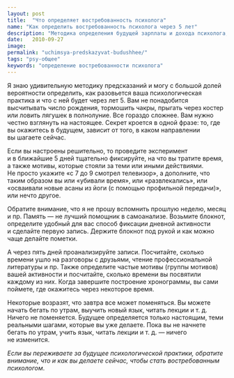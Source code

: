 ```yaml
---
layout: post
title:  "Что определяет востребованность психолога"
name: "Как определить востребованность психолога через 5 лет"
description: "Методика определения будущей зарплаты и дохода психолога, успешности его частной практики, количества клиентов."
date:   2010-09-27			 
image: 
permalink: "uchimsya-predskazyvat-budushhee/"
tags: "psy-общее"
keywords: "определение востребованности психолога"
---
```


<p>Я&nbsp;знаю удивительную методику предсказаний и&nbsp;могу с&nbsp;большой долей вероятности определить, как разовьется ваша психологическая практика и&nbsp;что с&nbsp;ней будет через лет 5. Вам не&nbsp;понадобится высчитывать число рождения, тормошить чакры, прыгать через костер или ловить лягушек в&nbsp;полнолуние. Все гораздо сложнее. Вам нужно честно взглянуть на&nbsp;настоящее. Секрет кроется в&nbsp;одной фразе: то, где вы&nbsp;окажитесь в&nbsp;будущем, зависит от&nbsp;того, в&nbsp;каком направлении вы&nbsp;шагаете сейчас.</p>
<p>Если вы&nbsp;настроены решительно, то&nbsp;проведите эксперимент и&nbsp;в&nbsp;ближайшие 5&nbsp;дней тщательно фиксируйте, на&nbsp;что вы&nbsp;тратите время, а&nbsp;также мотивы, которые стояли за&nbsp;теми или иными действиями. Не&nbsp;просто укажите «с&nbsp;7&nbsp;до&nbsp;9&nbsp;смотрел телевизор», а&nbsp;дополните, что таким образом вы&nbsp;или «убивали время», или «развлекались», или «осваивали новые асаны из&nbsp;йоги (с&nbsp;помощью профильной передачи)», или нечто другое.</p>
<p>Обратите внимание, что я&nbsp;не&nbsp;прошу вспомнить прошлую неделю, месяц и&nbsp;пр. Память&nbsp;— не&nbsp;лучший помощник в&nbsp;самоанализе. Возьмите блокнот, определите удобный для вас способ фиксации дневной активности и&nbsp;сделайте первую запись. Держите блокнот под рукой и&nbsp;как можно чаще делайте пометки.</p>
<p>А&nbsp;через пять дней проанализируйте записи. Посчитайте, сколько времени ушло на&nbsp;разговоры с&nbsp;друзьями, чтение профессиональной литературы и&nbsp;пр. Также определите частые мотивы (группы мотивов) вашей активности и&nbsp;посчитайте, сколько времени вы&nbsp;посвятили каждому из&nbsp;них. Когда завершите построение хронограммы, вы&nbsp;сами поймете, где окажитесь через некоторое время.</p>
<p>Некоторые возразят, что завтра все может поменяться. Вы&nbsp;можете начать бегать по&nbsp;утрам, выучить новый язык, читать лекции и&nbsp;т.&nbsp;д. Ничего не&nbsp;поменяется. Будущее определяется только настоящим, теми реальными шагами, которые вы&nbsp;уже делаете. Пока вы&nbsp;не&nbsp;начнете бегать по&nbsp;утрам, учить язык, читать лекции и&nbsp;т.&nbsp;д. —&nbsp;ничего не&nbsp;изменится.</p>
<p><em>Если вы&nbsp;переживаете за&nbsp;будущее психологической практики, обратите внимание, что и&nbsp;как вы&nbsp;делаете сейчас, чтобы стать востребованным психологом</em>.</p>
